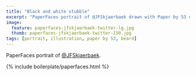 ```yaml
---
title: "Black and white stubble"
excerpt: "PaperFaces portrait of @JFSkjaerbaek drawn with Paper by 53 on an iPad."
image: 
  feature: paperfaces-jfskjaerbaek-twitter-lg.jpg
  thumb: paperfaces-jfskjaerbaek-twitter-150.jpg
tags: [portrait, illustration, paper by 53, beard]
---
```


PaperFaces portrait of [@JFSkjaerbaek](http://twitter.com/JFSkjaerbaek).

{% include boilerplate/paperfaces.html %}